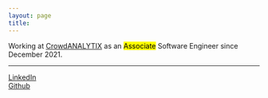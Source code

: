 ```yaml
---
layout: page
title: ‎
---
```

Working at <a href="https://www.crowdanalytix.com" target="_blank">CrowdANALYTIX</a> as an <mark>Associate</mark> Software Engineer since December 2021.
<hr>

<a href="https://www.linkedin.com/in/shiyanshirani/" target="_blank">LinkedIn</a><br />
<a href="https://www.github.com/shiyanshirani" target="_blank"> Github </a><br />
